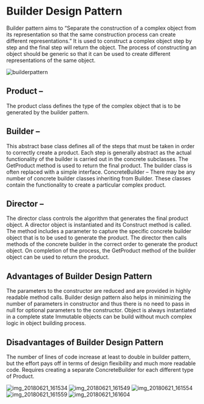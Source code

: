 # Builder Design Pattern

Builder pattern aims to “Separate the construction of a complex object from its representation so that the same construction 
process can create different representations.” It is used to construct a complex object step by step and the final step
will return the object. The process of constructing an object should be generic so that it can be used to create 
different representations of the same object.

![builderpattern](https://user-images.githubusercontent.com/21277982/41715094-fd899d02-756f-11e8-9890-1e400304e4e6.PNG)

## Product – 
The product class defines the type of the complex object that is to be generated by the builder pattern.
## Builder – 
This abstract base class defines all of the steps that must be taken in order to correctly create a product.
Each step is generally abstract as the actual functionality of the builder is carried out in the concrete 
subclasses. The GetProduct method is used to return the final product. The builder class is often replaced 
with a simple interface.
ConcreteBuilder – 
There may be any number of concrete builder classes inheriting from Builder. These classes contain the 
functionality to create a particular complex product.
## Director – 
The director class controls the algorithm that generates the final product object.
A director object is instantiated and its Construct method is called. The method includes a 
parameter to capture the specific concrete builder object that is to be used to generate the product. 
The director then calls methods of the concrete builder in the correct order to generate the product object.
On completion of the process, the GetProduct method of the builder object can be used to return the product.

## Advantages of Builder Design Pattern

The parameters to the constructor are reduced and are provided in highly readable method calls.
Builder design pattern also helps in minimizing the number of parameters in constructor and thus there is no need to pass in 
null for optional parameters to the constructor.
Object is always instantiated in a complete state
Immutable objects can be build without much complex logic in object building process.

## Disadvantages of Builder Design Pattern

The number of lines of code increase at least to double in builder pattern, but the effort pays off in terms of design 
flexibility and much more readable code.
Requires creating a separate ConcreteBuilder for each different type of Product.


![img_20180621_161534](https://user-images.githubusercontent.com/21277982/41714798-211e5c0e-756f-11e8-9318-2013007fbeca.jpg)
![img_20180621_161549](https://user-images.githubusercontent.com/21277982/41714801-231cb776-756f-11e8-95dc-bf63dc7eeb63.jpg)
![img_20180621_161554](https://user-images.githubusercontent.com/21277982/41714804-24df94de-756f-11e8-9d0f-bb3535f2363c.jpg)
![img_20180621_161559](https://user-images.githubusercontent.com/21277982/41714806-255f0ae8-756f-11e8-90f5-c70fb9d4221e.jpg)
![img_20180621_161604](https://user-images.githubusercontent.com/21277982/41714808-2684694a-756f-11e8-996d-dd163674e47a.jpg)
